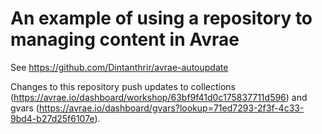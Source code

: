 # An example of using a repository to managing content in Avrae

See https://github.com/Dintanthrir/avrae-autoupdate

Changes to this repository push updates to collections (https://avrae.io/dashboard/workshop/63bf9f41d0c175837711d596) and gvars (https://avrae.io/dashboard/gvars?lookup=71ed7293-2f3f-4c33-9bd4-b27d25f6107e).